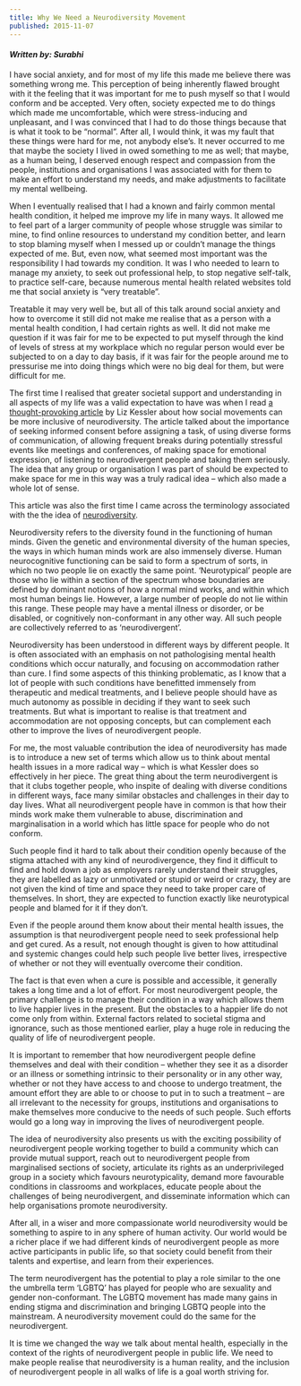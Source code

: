 ```yaml
---
title: Why We Need a Neurodiversity Movement
published: 2015-11-07
---
```


#### *Written by: Surabhi*

I have social anxiety, and for most of my life this made me believe there was something wrong me. This perception of being inherently flawed brought with it the feeling that it was important for me to push myself so that I would conform and be accepted. Very often, society expected me to do things which made me uncomfortable, which were stress-inducing and unpleasant, and I was convinced that I had to do those things because that is what it took to be “normal”. After all, I would think, it was my fault that these things were hard for me, not anybody else’s. It never occurred to me that maybe the society I lived in owed something to me as well; that maybe, as a human being, I deserved enough respect and compassion from the people, institutions and organisations I was associated with for them to make an effort to understand my needs, and make adjustments to facilitate my mental wellbeing.

When I eventually realised that I had a known and fairly common mental health condition, it helped me improve my life in many ways. It allowed me to feel part of a larger community of people whose struggle was similar to mine, to find online resources to understand my condition better, and learn to stop blaming myself when I messed up or couldn’t manage the things expected of me. But, even now, what seemed most important was the responsibility I had towards my condition. It was I who needed to learn to manage my anxiety, to seek out professional help, to stop negative self-talk, to practice self-care, because numerous mental health related websites told me that social anxiety is “very treatable”.

Treatable it may very well be, but all of this talk around social anxiety and how to overcome it still did not make me realise that as a person with a mental health condition, I had certain rights as well. It did not make me question if it was fair for me to be expected to put myself through the kind of levels of stress at my workplace which no regular person would ever be subjected to on a day to day basis, if it was fair for the people around me to pressurise me into doing things which were no big deal for them, but were difficult for me.

The first time I realised that greater societal support and understanding in all aspects of my life was a valid expectation to have was when I read [a thought-provoking article][1] by Liz Kessler about how social movements can be more inclusive of neurodiversity. The article talked about the importance of seeking informed consent before assigning a task, of using diverse forms of communication, of allowing frequent breaks during potentially stressful events like meetings and conferences, of making space for emotional expression, of listening to neurodivergent people and taking them seriously. The idea that any group or organisation I was part of should be expected to make space for me in this way was a truly radical idea – which also made a whole lot of sense.

This article was also the first time I came across the terminology associated with the the idea of [neurodiversity][2].

Neurodiversity refers to the diversity found in the functioning of human minds. Given the genetic and environmental diversity of the human species, the ways in which human minds work are also immensely diverse. Human neurocognitive functioning can be said to form a spectrum of sorts, in which no two people lie on exactly the same point. ‘Neurotypical’ people are those who lie within a section of the spectrum whose boundaries are defined by dominant notions of how a normal mind works, and within which most human beings lie. However, a large number of people do not lie within this range. These people may have a mental illness or disorder, or be disabled, or cognitively non-conformant in any other way. All such people are collectively referred to as ‘neurodivergent’.

Neurodiversity has been understood in different ways by different people. It is often associated with an emphasis on not pathologising mental health conditions which occur naturally, and focusing on accommodation rather than cure. I find some aspects of this thinking problematic, as I know that a lot of people with such conditions have benefitted immensely from therapeutic and medical treatments, and I believe people should have as much autonomy as possible in deciding if they want to seek such treatments. But what is important to realise is that treatment and accommodation are not opposing concepts, but can complement each other to improve the lives of neurodivergent people.

For me, the most valuable contribution the idea of neurodiversity has made is to introduce a new set of terms which allow us to think about mental health issues in a more radical way – which is what Kessler does so effectively in her piece. The great thing about the term neurodivergent is that it clubs together people, who inspite of dealing with diverse conditions in different ways, face many similar obstacles and challenges in their day to day lives. What all neurodivergent people have in common is that how their minds work make them vulnerable to abuse, discrimination and marginalisation in a world which has little space for people who do not conform.

Such people find it hard to talk about their condition openly because of the stigma attached with any kind of neurodivergence, they find it difficult to find and hold down a job as employers rarely understand their struggles, they are labelled as lazy or unmotivated or stupid or weird or crazy, they are not given the kind of time and space they need to take proper care of themselves. In short, they are expected to function exactly like neurotypical people and blamed for it if they don’t.

Even if the people around them know about their mental health issues, the assumption is that neurodivergent people need to seek professional help and get cured. As a result, not enough thought is given to how attitudinal and systemic changes could help such people live better lives, irrespective of whether or not they will eventually overcome their condition.

The fact is that even when a cure is possible and accessible, it generally takes a long time and a lot of effort. For most neurodivergent people, the primary challenge is to manage their condition in a way which allows them to live happier lives in the present. But the obstacles to a happier life do not come only from within. External factors related to societal stigma and ignorance, such as those mentioned earlier, play a huge role in reducing the quality of life of neurodivergent people.

It is important to remember that how neurodivergent people define themselves and deal with their condition – whether they see it as a disorder or an illness or something intrinsic to their personality or in any other way, whether or not they have access to and choose to undergo treatment, the amount effort they are able to or choose to put in to such a treatment – are all irrelevant to the necessity for groups, institutions and organisations to make themselves more conducive to the needs of such people. Such efforts would go a long way in improving the lives of neurodivergent people.

The idea of neurodiversity also presents us with the exciting possibility of neurodivergent people working together to build a community which can provide mutual support, reach out to neurodivergent people from marginalised sections of society, articulate its rights as an underprivileged group in a society which favours neurotypicality, demand more favourable conditions in classrooms and workplaces, educate people about the challenges of being neurodivergent, and disseminate information which can help organisations promote neurodiversity.

After all, in a wiser and more compassionate world neurodiversity would be something to aspire to in any sphere of human activity. Our world would be a richer place if we had different kinds of neurodivergent people as more active participants in public life, so that society could benefit from their talents and expertise, and learn from their experiences.

The term neurodivergent has the potential to play a role similar to the one the umbrella term ‘LGBTQ’ has played for people who are sexuality and gender non-conformant. The LGBTQ movement has made many gains in ending stigma and discrimination and bringing LGBTQ people into the mainstream. A neurodiversity movement could do the same for the neurodivergent.

It is time we changed the way we talk about mental health, especially in the context of the rights of neurodivergent people in public life. We need to make people realise that neurodiversity is a human reality, and the inclusion of neurodivergent people in all walks of life is a goal worth striving for.

[1]:http://everydayfeminism.com/2015/06/neurodiversity-social-justice/

[2]:http://neurocosmopolitanism.com/neurodiversity-some-basic-terms-definitions/

